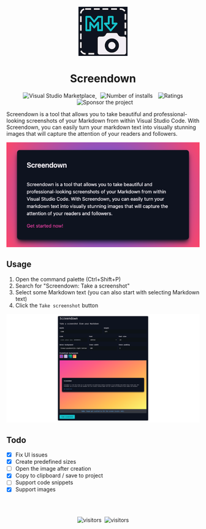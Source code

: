 <p align="center">
  <img alt="Screendown" src="assets/icon-128x128.png">
</p>

<h1 align="center">Screendown</h1>

<p align="center">
  <a href="https://marketplace.visualstudio.com/items?itemName=eliostruyf.screendown" title="Check it out on the Visual Studio Marketplace">
    <img src="https://vsmarketplacebadges.dev/version/eliostruyf.screendown.svg" alt="Visual Studio Marketplace" style="display: inline-block" />
  </a>

  <img src="https://vsmarketplacebadges.dev/installs/eliostruyf.screendown.svg" alt="Number of installs"  style="display: inline-block;margin-left:10px" />

  <img src="https://vsmarketplacebadges.dev/rating/eliostruyf.screendown.svg" alt="Ratings" style="display: inline-block;margin-left:10px" />

  <a href="https://github.com/sponsors/estruyf" title="Become a sponsor" style="margin-left:10px">
    <img src="https://img.shields.io/github/sponsors/estruyf?color=%23CE2E7C&logo=github&style=flat" alt="Sponsor the project" style="display: inline-block" />
  </a>
</p>

Screendown is a tool that allows you to take beautiful and professional-looking screenshots of your Markdown from within Visual Studio Code. With Screendown, you can easily turn your markdown text into visually stunning images that will capture the attention of your readers and followers.

<p align="center">
  <img alt="Sample image from Screendown" src="assets/screendown-sample.png" width="600px">
</p>

## Usage

1. Open the command palette (Ctrl+Shift+P)
2. Search for "Screendown: Take a screenshot"
3. Select some Markdown text (you can also start with selecting Markdown text)
4. Click the `Take screenshot` button

<p align="center">
  <img alt="Sample image from Screendown" src="assets/screendown-ui.png">
</p>

## Todo

- [x] Fix UI issues
- [x] Create predefined sizes
- [ ] Open the image after creation
- [x] Copy to clipboard / save to project
- [ ] Support code snippets
- [x] Support images

<br />
<br />

<p align="center">
  <img src="https://api.visitorbadge.io/api/visitors?path=https%3A%2F%2Fgithub.com%2Festruyf%2Fscreendown&countColor=%230e131f&style=flat" alt="visitors" />&nbsp;
  <img src="https://api.visitorbadge.io/api/visitors?path=https%3A%2F%2Fgithub.com%2Festruyf%2Fscreendown%2Fusers&label=Usage&countColor=%230e131f&style=flat&readonly=true" alt="visitors" />
</p>
